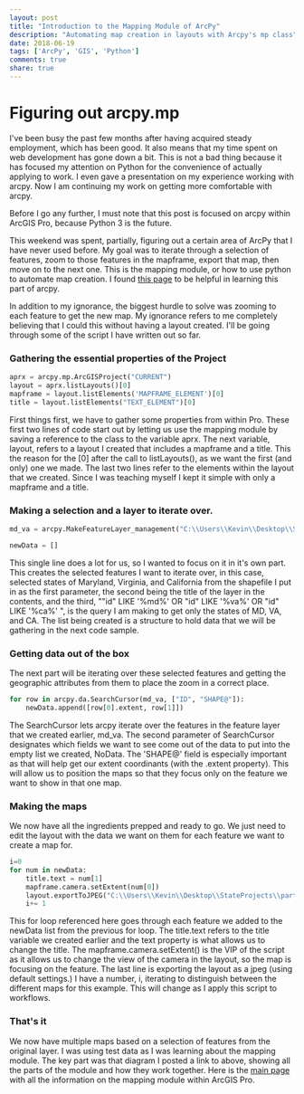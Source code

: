 ```yaml
---
layout: post
title: "Introduction to the Mapping Module of ArcPy"
description: "Automating map creation in layouts with Arcpy's mp class"
date: 2018-06-19
tags: ['ArcPy', 'GIS', 'Python']
comments: true
share: true
---
```


# Figuring out arcpy.mp 

I've been busy the past few months after having acquired steady employment, which has been good. It also means that my time spent on web development has gone down a bit. This is not a bad thing because it has focused my attention on Python for the convenience of actually applying to work. I even gave a presentation on my experience working with arcpy. Now I am continuing my work on getting more comfortable with arcpy.

Before I go any further, I must note that this post is focused on arcpy within ArcGIS Pro, because Python 3 is the future.

This weekend was spent, partially, figuring out a certain area of ArcPy that I have never used before. My goal was to iterate through a selection of features, zoom to those features in the mapframe, export that map, then move on to the next one. This is the mapping module, or how to use python to automate map creation. I found [this page](https://pro.arcgis.com/en/pro-app/arcpy/mapping/migratingfrom10xarcpymapping.htm) to be helpful in learning this part of arcpy. 

In addition to my ignorance, the biggest hurdle to solve was zooming to each feature to get the new map. My ignorance refers to me completely believing that I could this without having a layout created. I'll be going through some of the script I have written out so far.


### Gathering the essential properties of the Project

```python
aprx = arcpy.mp.ArcGISProject("CURRENT")
layout = aprx.listLayouts()[0]
mapframe = layout.listElements('MAPFRAME_ELEMENT')[0]
title = layout.listElements("TEXT_ELEMENT")[0]
```

First things first, we have to gather some properties from within Pro. These first two lines of code start out by letting us use the mapping module by saving a reference to the class to the variable aprx. The next variable, layout, refers to a layout I created that includes a mapframe and a title. This the reason for the [0] after the call to listLayouts(), as we want the first (and only) one we made. The last two lines refer to the elements within the layout that we created. Since I was teaching myself I kept it simple with only a mapframe and a title. 

### Making a selection and a layer to iterate over.

```python
md_va = arcpy.MakeFeatureLayer_management("C:\\Users\\Kevin\\Desktop\\StateProjects\\statesHistoricalBoundaries.shp", "md_va", "\"id\" LIKE '%md%' OR \"id\" LIKE '%va%'  OR \"id\" LIKE '%ca%' ")

newData = []
```

This single line does a lot for us, so I wanted to focus on it in it's own part. This creates the selected features I want to iterate over, in this case, selected states of Maryland, Virginia, and California from the shapefile I put in as the first parameter, the second being the title of the layer in the contents, and the third, "\"id\" LIKE '%md%' OR \"id\" LIKE '%va%'  OR \"id\" LIKE '%ca%' ", is the query I am making to get only the states of MD, VA, and CA. The list being created is a structure to hold data that we will be gathering in the next code sample. 

### Getting data out of the box

The next part will be iterating over these selected features and getting the geographic attributes from them to place the zoom in a correct place.

```python
for row in arcpy.da.SearchCursor(md_va, ["ID", "SHAPE@"]):
    newData.append([row[0].extent, row[1]])
```

The SearchCursor lets arcpy iterate over the features in the feature layer that we created earlier, md_va. The second parameter of SearchCursor designates which fields we want to see come out of the data to put into the empty list we created, NoData. The 'SHAPE@' field is especially important as that will help get our extent coordinants (with the .extent property). This will allow us to position the maps so that they focus only on the feature we want to show in that one map. 

### Making the maps

We now have all the ingredients prepped and ready to go. We just need to edit the layout with the data we want on them for each feature we want to create a map for.

```python
i=0
for num in newData:
    title.text = num[1]
    mapframe.camera.setExtent(num[0])
    layout.exportToJPEG("C:\\Users\\Kevin\\Desktop\\StateProjects\\part-" + str(i) + ".jpeg")
    i+= 1
```
This for loop referenced here goes through each feature we added to the newData list from the previous for loop. The title.text refers to the title variable we created earlier and the text property is what allows us to change the title. The mapframe.camera.setExtent() is the VIP of the script as it allows us to change the view of the camera in the layout, so the map is focusing on the feature. The last line is exporting the layout as a jpeg (using default settings.) I have a number, i, iterating to distinguish between the different maps for this example. This will change as I apply this script to workflows.

### That's it 

We now have multiple maps based on a selection of features from the original layer. I was using test data as I was learning about the mapping module. The key part was that diagram I posted a link to above, showing all the parts of the module and how they work together. Here is the [main page](https://pro.arcgis.com/en/pro-app/arcpy/mapping/introduction-to-arcpy-mp.htm) with all the information on the mapping module within ArcGIS Pro.